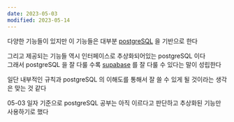 ```yaml
---
date: 2023-05-03
modified: 2023-05-14
---
```


다양한 기능들이 있지만 이 기능들은 대부분 [postgreSQL](../../postgreSQL/postgreSQL) 을 기반으로 한다

그리고 제공되는 기능들 역시 인터페이스로 추상화되어있는 postgreSQL 이다  
그래서 postgreSQL 을 잘 다룰 수록 [supabase](../supabase) 를 잘 다룰 수 있다는 말이 성립한다

일단 내부적인 규칙과 postgreSQL 의 이해도를 통해서 잘 쓸 수 있게 될 것이라는 생각은 맞는 것 같다

05-03 일자 기준으로 postgreSQL 공부는 아직 이르다고 판단하고 추상화된 기능만 사용하기로 했다

